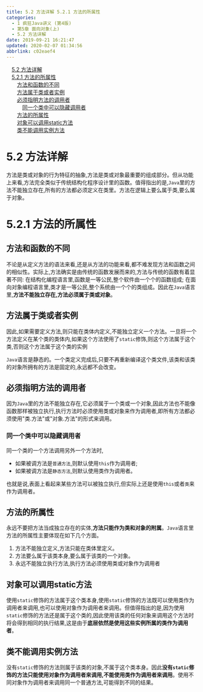 ```yaml
---
title: 5.2 方法详解 5.2.1 方法的所属性
categories: 
  - 1 疯狂Java讲义 (第4版)
  - 第5章 面向对象(上)
  - 5.2 方法详解
date: 2019-09-21 16:21:47
updated: 2020-02-07 01:34:56
abbrlink: c02eaef4
---
```

<div id='my_toc'><a href="/JavaReadingNotes/c02eaef4/#5-2-方法详解" class="header_1">5.2 方法详解</a>&nbsp;<br><a href="/JavaReadingNotes/c02eaef4/#5-2-1-方法的所属性" class="header_1">5.2.1 方法的所属性</a>&nbsp;<br><a href="/JavaReadingNotes/c02eaef4/#方法和函数的不同" class="header_2">方法和函数的不同</a>&nbsp;<br><a href="/JavaReadingNotes/c02eaef4/#方法属于类或者实例" class="header_2">方法属于类或者实例</a>&nbsp;<br><a href="/JavaReadingNotes/c02eaef4/#必须指明方法的调用者" class="header_2">必须指明方法的调用者</a>&nbsp;<br><a href="/JavaReadingNotes/c02eaef4/#同一个类中可以隐藏调用者" class="header_3">同一个类中可以隐藏调用者</a>&nbsp;<br><a href="/JavaReadingNotes/c02eaef4/#方法的所属性" class="header_2">方法的所属性</a>&nbsp;<br><a href="/JavaReadingNotes/c02eaef4/#对象可以调用static方法" class="header_2">对象可以调用static方法</a>&nbsp;<br><a href="/JavaReadingNotes/c02eaef4/#类不能调用实例方法" class="header_2">类不能调用实例方法</a>&nbsp;<br></div>
<style>.header_1{margin-left: 1em;}.header_2{margin-left: 2em;}.header_3{margin-left: 3em;}.header_4{margin-left: 4em;}.header_5{margin-left: 5em;}.header_6{margin-left: 6em;}</style>
<!--more-->
<script>if (navigator.platform.search('arm')==-1){document.getElementById('my_toc').style.display = 'none';}var e,p = document.getElementsByTagName('p');while (p.length>0) {e = p[0];e.parentElement.removeChild(e);}</script>

<!--end-->
<!--SSTStart-->
# 5.2 方法详解 #
方法是类或对象的行为特征的抽象,方法是类或对象最重要的组成部分。但从功能上来看,方法完全类似于传统结构化程序设计里的函数。值得指出的是,`Java`里的方法不能独立存在,所有的方法都必须定义在类里。方法在逻辑上要么属于类,要么属于对象。
# 5.2.1 方法的所属性 #
## 方法和函数的不同 ##
不论是从定义方法的语法来看,还是从方法的功能来看,都不难发现方法和函数之间的相似性。实际上,方法确实是由传统的函数发展而来的,方法与传统的函数有着显著不同:
在结构化编程语言里,函数是一等公民,整个软件由一个个的函数组成;
在面向对象编程语言里,类才是一等公民,整个系统由一个个的类组成。因此在`Java`语言里,**方法不能独立存在,方法必须属于类或对象**。
## 方法属于类或者实例 ##
因此,如果需要定义方法,则只能在类体内定义,不能独立定义一个方法。一旦将一个方法定义在某个类的类体内,如果这个方法使用了`static`修饰,则这个方法属于这个类,否则这个方法属于这个类的实例

`Java`语言是静态的。一个类定义完成后,只要不再重新编译这个类文件,该类和该类的对象所拥有的方法是固定的,永远都不会改变。
## 必须指明方法的调用者 ##
因为`Java`里的方法不能独立存在,它必须属于一个类或一个对象,因此方法也不能像函数那样被独立执行,执行方法时必须使用类或对象来作为调用者,即所有方法都必须使用"类.方法"或"对象.方法"的形式来调用。
### 同一个类中可以隐藏调用者 ###
同一个类的一个方法调用另外一个方法时,
- 如果被调方法是`普通方法`,则默认使用`this`作为调用者;
- 如果被调方法是`静态方法`,则默认使用类作为调用者。

也就是说,表面上看起来某些方法可以被独立执行,但实际上还是使用`this`或者`类`来作为调用者。

## 方法的所属性 ##
永远不要把方法当成独立存在的实体,**方法只能作为类和对象的附属**。`Java`语言里方法的所属性主要体现在如下几个方面。
1. 方法不能独立定义,方法只能在类体里定义。
2. 方法要么属于该类本身,要么属于该类的一个对象。
3. 永远不能独立执行方法,执行方法必须使用类或对象作为调用者

## 对象可以调用static方法 ##
使用`static`修饰的方法属于这个类本身,使用`static`修饰的方法既可以使用类作为调用者来调用,也可以使用对象作为调用者来调用。但值得指出的是,因为使用`static`修饰的方法还是属于这个类的,因此使用该类的任何对象来调用这个方法时将会得到相同的执行结果,这是由于**底层依然是使用这些实例所属的类作为调用者**。
## 类不能调用实例方法 ##
没有`static`修饰的方法则属于该类的对象,不属于这个类本身。因此**没有`static`修饰的方法只能使用对象作为调用者来调用,不能使用类作为调用者来调用**。使用不同对象作为调用者来调用同一个普通方法,可能得到不同的结果。
<!--SSTStop-->

